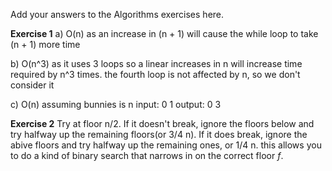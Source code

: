 Add your answers to the Algorithms exercises here.

**Exercise 1**
a) O(n) as an increase in (n + 1) will cause the while loop to take (n + 1) more time

b) O(n^3) as it uses 3 loops so a linear increases in n will increase time required by n^3 times. the fourth loop is not affected by n, so we don't consider it

c) O(n) assuming bunnies is n
	input:  0 1
	output: 0 3 


**Exercise 2**
Try at floor n/2. If it doesn't break, ignore the floors below and try halfway up the remaining floors(or 3/4 n). If it does break, ignore the abive floors and try halfway up the remaining ones, or 1/4 n. this allows you to do a kind of binary search that narrows in on the correct floor _f_.
